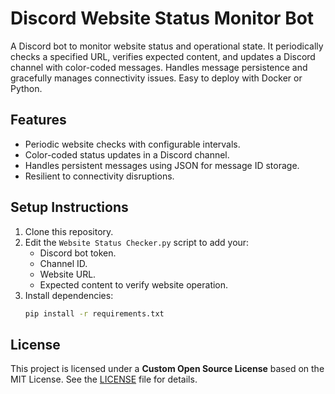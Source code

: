 # Discord Website Status Monitor Bot

A Discord bot to monitor website status and operational state. It periodically checks a specified URL, verifies expected content, and updates a Discord channel with color-coded messages. Handles message persistence and gracefully manages connectivity issues. Easy to deploy with Docker or Python.

## Features
- Periodic website checks with configurable intervals.
- Color-coded status updates in a Discord channel.
- Handles persistent messages using JSON for message ID storage.
- Resilient to connectivity disruptions.

## Setup Instructions
1. Clone this repository.
2. Edit the `Website Status Checker.py` script to add your:
   - Discord bot token.
   - Channel ID.
   - Website URL.
   - Expected content to verify website operation.
3. Install dependencies:
   ```bash
   pip install -r requirements.txt

## License
This project is licensed under a **Custom Open Source License** based on the MIT License. See the [LICENSE](./LICENSE) file for details.
